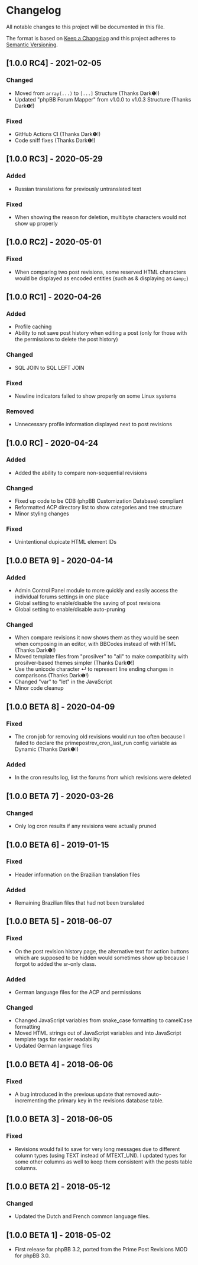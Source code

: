 # Changelog
All notable changes to this project will be documented in this file.

The format is based on [Keep a Changelog](http://keepachangelog.com/en/1.0.0/)
and this project adheres to [Semantic Versioning](http://semver.org/spec/v2.0.0.html).

## [1.0.0 RC4] - 2021-02-05
### Changed
- Moved from `array(...)` to `[...]` Structure (Thanks Dark❶!)
- Updated "phpBB Forum Mapper" from v1.0.0 to v1.0.3 Structure (Thanks Dark❶!)

### Fixed
- GitHub Actions CI (Thanks Dark❶!)
- Code sniff fixes (Thanks Dark❶!)

## [1.0.0 RC3] - 2020-05-29
### Added
- Russian translations for previously untranslated text

### Fixed
- When showing the reason for deletion, multibyte characters would not show up properly

## [1.0.0 RC2] - 2020-05-01
### Fixed
- When comparing two post revisions, some reserved HTML characters would be displayed as encoded entities (such as & displaying as `&amp;`)

## [1.0.0 RC1] - 2020-04-26
### Added
- Profile caching
- Ability to not save post history when editing a post (only for those with the permissions to delete the post history)

### Changed
- SQL JOIN to SQL LEFT JOIN

### Fixed
- Newline indicators failed to show properly on some Linux systems

### Removed
- Unnecessary profile information displayed next to post revisions

## [1.0.0 RC] - 2020-04-24
### Added
- Added the ability to compare non-sequential revisions

### Changed
- Fixed up code to be CDB (phpBB Customization Database) compliant
- Reformatted ACP directory list to show categories and tree structure
- Minor styling changes

### Fixed
- Unintentional dupicate HTML element IDs

## [1.0.0 BETA 9] - 2020-04-14
### Added
- Admin Control Panel module to more quickly and easily access the individual forums settings in one place
- Global setting to enable/disable the saving of post revisions
- Global setting to enable/disable auto-pruning

### Changed
- When compare revisions it now shows them as they would be seen when composing in an editor, with BBCodes instead of with HTML (Thanks Dark❶!)
- Moved template files from "prosilver" to "all" to make compatiblity with prosilver-based themes simpler (Thanks Dark❶!)
- Use the unicode character ↵ to represent line ending changes in comparisons (Thanks Dark❶!)
- Changed "var" to "let" in the JavaScript
- Minor code cleanup

## [1.0.0 BETA 8] - 2020-04-09
### Fixed
- The cron job for removing old revisions would run too often because I failed to declare the primepostrev_cron_last_run config variable as Dynamic (Thanks Dark❶!)

### Added
- In the cron results log, list the forums from which revisions were deleted

## [1.0.0 BETA 7] - 2020-03-26
### Changed
- Only log cron results if any revisions were actually pruned

## [1.0.0 BETA 6] - 2019-01-15
### Fixed
- Header information on the Brazilian translation files

### Added
- Remaining Brazilian files that had not been translated

## [1.0.0 BETA 5] - 2018-06-07
### Fixed
- On the post revision history page, the alternative text for action buttons which are supposed to be hidden would sometimes show up because I forgot to added the sr-only class.

### Added
- German language files for the ACP and permissions

### Changed
- Changed JavaScript variables from snake_case formatting to camelCase formatting
- Moved HTML strings out of JavaScript variables and into JavaScript template tags for easier readability
- Updated German language files

## [1.0.0 BETA 4] - 2018-06-06
### Fixed
- A bug introduced in the previous update that removed auto-incrementing the primary key in the revisions database table.

## [1.0.0 BETA 3] - 2018-06-05
### Fixed
- Revisions would fail to save for very long messages due to different column types (using TEXT instead of MTEXT_UNI). I updated types for some other columns as well to keep them consistent with the posts table columns.

## [1.0.0 BETA 2] - 2018-05-12
### Changed
- Updated the Dutch and French common language files.

## [1.0.0 BETA 1] - 2018-05-02
- First release for phpBB 3.2, ported from the Prime Post Revisions MOD for phpBB 3.0.

